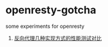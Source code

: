 # openresty-gotcha

some experiments for openresty

1. [反向代理几种实现方式的性能测试对比](reverse-performance/README.md)

